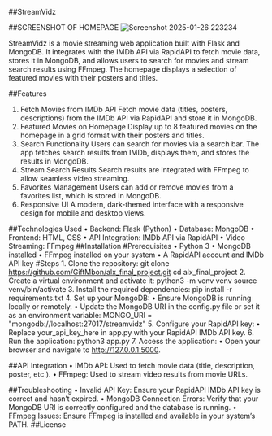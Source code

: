 ##StreamVidz

##SCREENSHOT OF HOMEPAGE
![Screenshot 2025-01-26 223234](https://github.com/user-attachments/assets/cabe0e5a-94f4-4cb5-88b0-db2e667eefaa)


StreamVidz is a movie streaming web application built with Flask and MongoDB. It integrates with the IMDb API via RapidAPI to fetch movie data, stores it in MongoDB, and allows users to search for movies and stream search results using FFmpeg. The homepage displays a selection of featured movies with their posters and titles.

##Features
1.	Fetch Movies from IMDb API
Fetch movie data (titles, posters, descriptions) from the IMDb API via RapidAPI and store it in MongoDB.
2.	Featured Movies on Homepage
Display up to 8 featured movies on the homepage in a grid format with their posters and titles.
3.	Search Functionality
Users can search for movies via a search bar. The app fetches search results from IMDb, displays them, and stores the results in MongoDB.
4.	Stream Search Results
Search results are integrated with FFmpeg to allow seamless video streaming.
5.	Favorites Management
Users can add or remove movies from a favorites list, which is stored in MongoDB.
6.	Responsive UI
A modern, dark-themed interface with a responsive design for mobile and desktop views.

##Technologies Used
	•	Backend: Flask (Python)
	•	Database: MongoDB
	•	Frontend: HTML, CSS
	•	API Integration: IMDb API via RapidAPI
	•	Video Streaming: FFmpeg
##Installation
#Prerequisites
	•	Python 3
	•	MongoDB installed
	•	FFmpeg installed on your system
	•	A RapidAPI account and IMDb API key
#Steps
	1.	Clone the repository:
git clone https://github.com/GiftMbon/alx_final_project.git
cd alx_final_project
	2.	Create a virtual environment and activate it:
python3 -m venv venv
source venv/bin/activate
	3.	Install the required dependencies:
pip install -r requirements.txt
	4.	Set up your MongoDB:
	•	Ensure MongoDB is running locally or remotely.
	•	Update the MongoDB URI in the config.py file or set it as an environment variable:
MONGO_URI = "mongodb://localhost:27017/streamvidz"
	5.	Configure your RapidAPI key:
	•	Replace your_api_key_here in app.py with your RapidAPI IMDb API key.
	6.	Run the application:
python3 app.py
	7.	Access the application:
	•	Open your browser and navigate to http://127.0.0.1:5000.

##API Integration
	•	IMDb API: Used to fetch movie data (title, description, poster, etc.).
	•	FFmpeg: Used to stream video results from movie URLs.
 
##Troubleshooting
	•	Invalid API Key: Ensure your RapidAPI IMDb API key is correct and hasn’t expired.
	•	MongoDB Connection Errors: Verify that your MongoDB URI is correctly configured and the database is running.
	•	FFmpeg Issues: Ensure FFmpeg is installed and available in your system’s PATH.
##License

